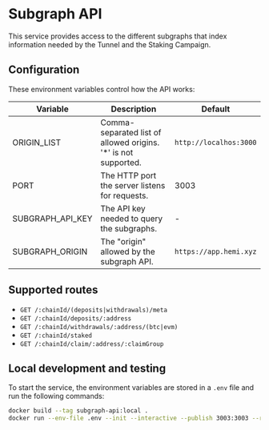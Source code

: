 # Subgraph API

This service provides access to the different subgraphs that index information needed by the Tunnel and the Staking Campaign.

## Configuration

These environment variables control how the API works:

| Variable         | Description                                                     | Default                |
| ---------------- | --------------------------------------------------------------- | ---------------------- |
| ORIGIN_LIST      | Comma-separated list of allowed origins. '\*' is not supported. | `http://localhos:3000` |
| PORT             | The HTTP port the server listens for requests.                  | 3003                   |
| SUBGRAPH_API_KEY | The API key needed to query the subgraphs.                      | -                      |
| SUBGRAPH_ORIGIN  | The "origin" allowed by the subgraph API.                       | `https://app.hemi.xyz` |

## Supported routes

- `GET /:chainId/(deposits|withdrawals)/meta`
- `GET /:chainId/deposits/:address`
- `GET /:chainId/withdrawals/:address/(btc|evm)`
- `GET /:chainId/staked`
- `GET /:chainId/claim/:address/:claimGroup`

## Local development and testing

To start the service, the environment variables are stored in a `.env` file and run the following commands:

```sh
docker build --tag subgraph-api:local .
docker run --env-file .env --init --interactive --publish 3003:3003 --rm --tty subgraph-api:local
```
